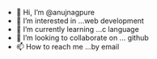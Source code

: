 - 👋 Hi, I’m @anujnagpure
- 👀 I’m interested in ...web development
- 🌱 I’m currently learning ...c language
- 💞️ I’m looking to collaborate on ... github
- 📫 How to reach me ...by email

<!---
anujnagpure/anujnagpure is a ✨ special ✨ repository because its `README.md` (this file) appears on your GitHub profile.
You can click the Preview link to take a look at your changes.
--->
